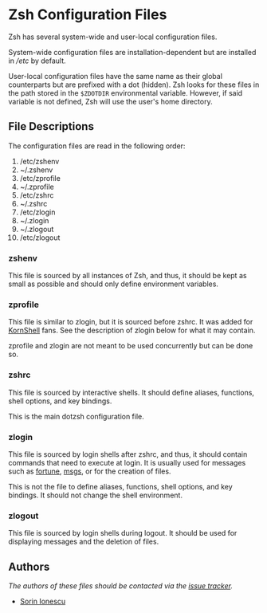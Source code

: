 Zsh Configuration Files
=======================

Zsh has several system-wide and user-local configuration files.

System-wide configuration files are installation-dependent but are installed
in */etc* by default.

User-local configuration files have the same name as their global counterparts
but are prefixed with a dot (hidden). Zsh looks for these files in the path
stored in the `$ZDOTDIR` environmental variable. However, if said variable is
not defined, Zsh will use the user's home directory.

File Descriptions
-----------------

The configuration files are read in the following order:

  01. /etc/zshenv
  02. ~/.zshenv
  03. /etc/zprofile
  04. ~/.zprofile
  05. /etc/zshrc
  06. ~/.zshrc
  07. /etc/zlogin
  08. ~/.zlogin
  09. ~/.zlogout
  10. /etc/zlogout

### zshenv

This file is sourced by all instances of Zsh, and thus, it should be kept as
small as possible and should only define environment variables.

### zprofile

This file is similar to zlogin, but it is sourced before zshrc. It was added
for [KornShell][1] fans. See the description of zlogin below for what it may
contain.

zprofile and zlogin are not meant to be used concurrently but can be done so.

### zshrc

This file is sourced by interactive shells. It should define aliases,
functions, shell options, and key bindings.

This is the main dotzsh configuration file.

### zlogin

This file is sourced by login shells after zshrc, and thus, it should contain
commands that need to execute at login. It is usually used for messages such as
[fortune][2], [msgs][3], or for the creation of files.

This is not the file to define aliases, functions, shell options, and key
bindings. It should not change the shell environment.

### zlogout

This file is sourced by login shells during logout. It should be used for
displaying messages and the deletion of files.

Authors
-------

*The authors of these files should be contacted via the [issue tracker][4].*

  - [Sorin Ionescu](https://github.com/sorin-ionescu)

[1]: http://www.kornshell.com
[2]: http://en.wikipedia.org/wiki/Fortune_(Unix)
[3]: http://www.manpagez.com/man/1/msgs
[4]: https://github.com/dotphiles/dotzsh/issues

